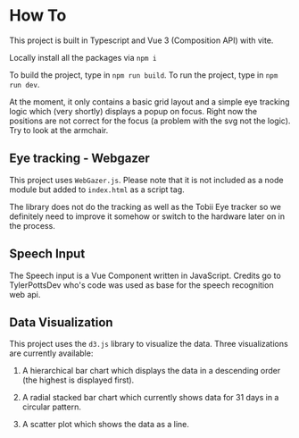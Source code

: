 # How To

This project is built in Typescript and Vue 3 (Composition API) with vite.

Locally install all the packages via `npm i`

To build the project, type in `npm run build`.
To run the project, type in `npm run dev`.

At the moment, it only contains a basic grid layout and a simple eye tracking logic which (very shortly) displays a popup on focus. Right now the positions are not correct for the focus (a problem with the svg not the logic). Try to look at the armchair.

## Eye tracking - Webgazer

This project uses `WebGazer.js`. Please note that it is not included as a node module but added to `index.html` as a script tag.

The library does not do the tracking as well as the Tobii Eye tracker so we definitely need to improve it somehow or switch to the hardware later on in the process.

## Speech Input

The Speech input is a Vue Component written in JavaScript. Credits go to TylerPottsDev who's code was used as base for the speech recognition web api.

## Data Visualization

This project uses the `d3.js` library to visualize the data. Three visualizations are currently available:

1. A hierarchical bar chart which displays the data in a descending order (the highest is displayed first).

2. A radial stacked bar chart which currently shows data for 31 days in a circular pattern.

3. A scatter plot which shows the data as a line.